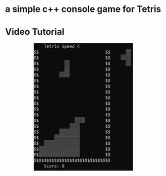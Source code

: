 # a simple c++ console game for Tetris

# Video Tutorial

<p align="center">
  <img src="Preview.PNG" alt="" width="320">
</p>
